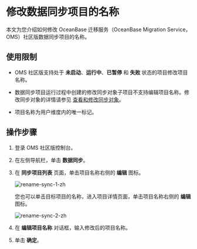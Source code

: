 # 修改数据同步项目的名称

本文为您介绍如何修改 OceanBase 迁移服务（OceanBase Migration Service，OMS）社区版数据同步项目的名称。

## 使用限制

* OMS 社区版支持处于 **未启动**、**运行中**、**已暂停** 和 **失败** 状态的项目修改项目名称。

* 数据同步项目运行过程中创建的修改同步对象子项目不支持编辑项目名称。修改同步对象的详情请参见 [查看和修改同步对象](../1100.manage-a-data-synchronization-projects/200.view-and-modify-objects-to-be-synchronized.md)。

* 项目名称为用户维度内的唯一标记。

## 操作步骤

1. 登录 OMS 社区版控制台。

2. 在左侧导航栏，单击 **数据同步**。

3. 在 **同步项目列表** 页面，单击项目名称右侧的 **编辑** 图标。

   ![rename-sync-1-zh](https://obbusiness-private.oss-cn-shanghai.aliyuncs.com/doc/img/oms/oms-enterprise/rename-sync-1-zh.png)

   您也可以单击目标项目的名称，进入项目详情页面，单击项目名称右侧的 **编辑** 图标。

   ![rename-sync-2-zh](https://obbusiness-private.oss-cn-shanghai.aliyuncs.com/doc/img/oms/oms-enterprise/rename-sync-2-zh.png)

4. 在 **编辑项目名称** 对话框，输入修改后的项目名称。

5. 单击 **确定**。

